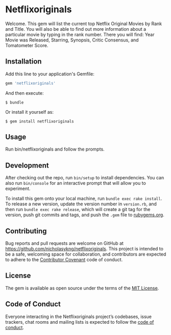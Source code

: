 # Netflixoriginals
Welcome. This gem will list the current top Netflix Original Movies by Rank and Title. You will also be able to find out more information about a particular movie by typing in the rank number. There you will find: Year Movie was Released, Starring, Synopsis, Critic Consensus, and Tomatometer Score. 

## Installation

Add this line to your application's Gemfile:

```ruby
gem 'netflixoriginals'
```

And then execute:

    $ bundle

Or install it yourself as:

    $ gem install netflixoriginals

## Usage

Run bin/netflixoriginals and follow the prompts.

## Development

After checking out the repo, run `bin/setup` to install dependencies. You can also run `bin/console` for an interactive prompt that will allow you to experiment.

To install this gem onto your local machine, run `bundle exec rake install`. To release a new version, update the version number in `version.rb`, and then run `bundle exec rake release`, which will create a git tag for the version, push git commits and tags, and push the `.gem` file to [rubygems.org](https://rubygems.org).

## Contributing

Bug reports and pull requests are welcome on GitHub at https://github.com/nicholasykng/netflixoriginals. This project is intended to be a safe, welcoming space for collaboration, and contributors are expected to adhere to the [Contributor Covenant](http://contributor-covenant.org) code of conduct.

## License

The gem is available as open source under the terms of the [MIT License](https://opensource.org/licenses/MIT).

## Code of Conduct

Everyone interacting in the Netflixoriginals project’s codebases, issue trackers, chat rooms and mailing lists is expected to follow the [code of conduct](https://github.com/nicholasykng/netflixoriginals/blob/master/CODE_OF_CONDUCT.md).
